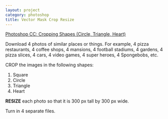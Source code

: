 ```yaml
---
layout: project
category: photoshop
title: Vector Mask Crop Resize
---
```

[Photoshop CC: Cropping Shapes (Circle, Triangle, Heart)](https://drive.google.com/file/d/1MT8vmGq3vQU7bqdWH-FBmnsHwsg2WD9a/view)

Download 4 photos of similar places or things. For example, 4 pizza restaurants, 4 coffee shops, 4 mansions, 4 football stadiums, 4 gardens, 4 pizza slices, 4 cars, 4 video games, 4 super heroes, 4 Spongebobs, etc.

CROP the images in the following shapes:

1. Square
1. Circle
1. Triangle
1. Heart

**RESIZE** each photo so that it is 300 px tall by 300 px wide.

Turn in 4 separate files.
